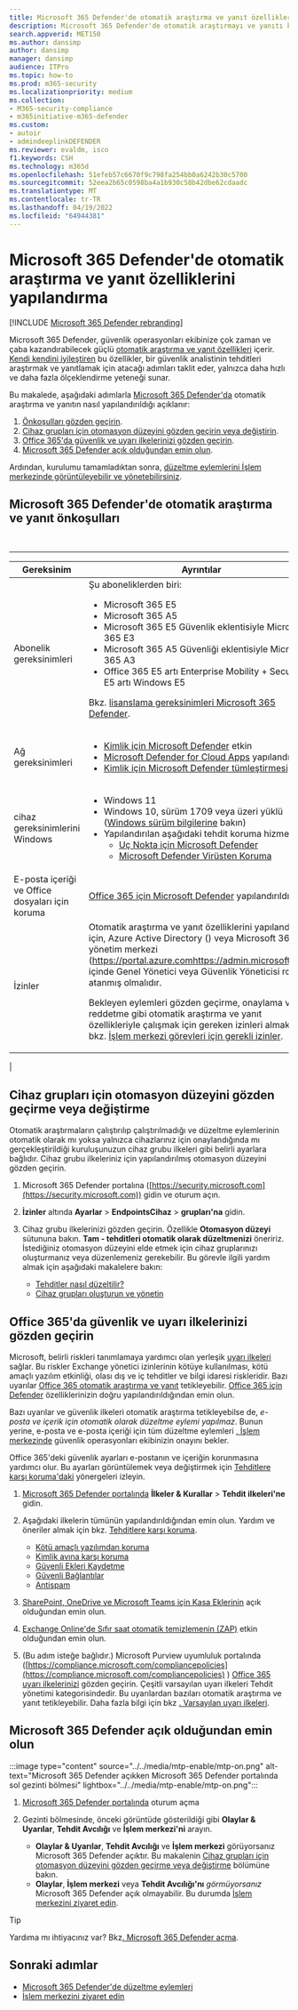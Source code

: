 ```yaml
---
title: Microsoft 365 Defender'de otomatik araştırma ve yanıt özelliklerini yapılandırma
description: Microsoft 365 Defender'de otomatik araştırmayı ve yanıtı kendi kendine düzeltme ile yapılandırma
search.appverid: MET150
ms.author: dansimp
author: dansimp
manager: dansimp
audience: ITPro
ms.topic: how-to
ms.prod: m365-security
ms.localizationpriority: medium
ms.collection:
- M365-security-compliance
- m365initiative-m365-defender
ms.custom:
- autoir
- admindeeplinkDEFENDER
ms.reviewer: evaldm, isco
f1.keywords: CSH
ms.technology: m365d
ms.openlocfilehash: 51efeb57c6670f9c798fa254bb0a6242b30c5700
ms.sourcegitcommit: 52eea2b65c0598ba4a1b930c58b42dbe62cdaadc
ms.translationtype: MT
ms.contentlocale: tr-TR
ms.lasthandoff: 04/19/2022
ms.locfileid: "64944381"
---
```

# <a name="configure-automated-investigation-and-response-capabilities-in-microsoft-365-defender"></a>Microsoft 365 Defender'de otomatik araştırma ve yanıt özelliklerini yapılandırma

[!INCLUDE [Microsoft 365 Defender rebranding](../includes/microsoft-defender.md)]

Microsoft 365 Defender, güvenlik operasyonları ekibinize çok zaman ve çaba kazandırabilecek güçlü [otomatik araştırma ve yanıt özellikleri](m365d-autoir.md) içerir. [Kendi kendini iyileştiren](m365d-autoir.md#how-automated-investigation-and-self-healing-works) bu özellikler, bir güvenlik analistinin tehditleri araştırmak ve yanıtlamak için atacağı adımları taklit eder, yalnızca daha hızlı ve daha fazla ölçeklendirme yeteneği sunar.

Bu makalede, aşağıdaki adımlarla <a href="https://go.microsoft.com/fwlink/p/?linkid=2077139" target="_blank">Microsoft 365 Defender'da</a> otomatik araştırma ve yanıtın nasıl yapılandırıldığı açıklanır:

1. [Önkoşulları gözden geçirin](#prerequisites-for-automated-investigation-and-response-in-microsoft-365-defender).
2. [Cihaz grupları için otomasyon düzeyini gözden geçirin veya değiştirin](#review-or-change-the-automation-level-for-device-groups).
3. [Office 365'da güvenlik ve uyarı ilkelerinizi gözden geçirin](#review-your-security-and-alert-policies-in-office-365).
4. [Microsoft 365 Defender açık olduğundan emin olun](#make-sure-microsoft-365-defender-is-turned-on).

Ardından, kurulumu tamamladıktan sonra, [düzeltme eylemlerini İşlem merkezinde görüntüleyebilir ve yönetebilirsiniz](m365d-autoir-actions.md).

## <a name="prerequisites-for-automated-investigation-and-response-in-microsoft-365-defender"></a>Microsoft 365 Defender'de otomatik araştırma ve yanıt önkoşulları

<br>

****

|Gereksinim|Ayrıntılar|
|---|---|
|Abonelik gereksinimleri|Şu aboneliklerden biri: <ul><li>Microsoft 365 E5</li><li>Microsoft 365 A5</li><li>Microsoft 365 E5 Güvenlik eklentisiyle Microsoft 365 E3</li><li>Microsoft 365 A5 Güvenliği eklentisiyle Microsoft 365 A3</li><li>Office 365 E5 artı Enterprise Mobility + Security E5 artı Windows E5</li></ul> <p> Bkz. [lisanslama gereksinimleri Microsoft 365 Defender](./prerequisites.md#licensing-requirements).|
|Ağ gereksinimleri|<ul><li>[Kimlik için Microsoft Defender](/azure-advanced-threat-protection/what-is-atp) etkin</li><li>[Microsoft Defender for Cloud Apps](/cloud-app-security/what-is-cloud-app-security) yapılandırıldı</li><li>[Kimlik için Microsoft Defender tümleştirmesi](/cloud-app-security/mdi-integration)</li></ul>|
|cihaz gereksinimlerini Windows|<ul><li>Windows 11</li><li>Windows 10, sürüm 1709 veya üzeri yüklü ([Windows sürüm bilgilerine](/windows/release-information/) bakın)</li><li>Yapılandırılan aşağıdaki tehdit koruma hizmetleri:<ul><li>[Uç Nokta için Microsoft Defender](../defender-endpoint/configure-endpoints.md)</li><li>[Microsoft Defender Virüsten Koruma](/windows/security/threat-protection/windows-defender-antivirus/configure-windows-defender-antivirus-features)</li></ul></li></ul>|
|E-posta içeriği ve Office dosyaları için koruma|[Office 365 için Microsoft Defender](/microsoft-365/security/office-365-security/defender-for-office-365#configure-atp-policies) yapılandırıldı|
|İzinler|Otomatik araştırma ve yanıt özelliklerini yapılandırmak için, Azure Active Directory () veya Microsoft 365 yönetim merkezi (<https://portal.azure.com><https://admin.microsoft.com>) içinde Genel Yönetici veya Güvenlik Yöneticisi rolü atanmış olmalıdır. <p> Bekleyen eylemleri gözden geçirme, onaylama veya reddetme gibi otomatik araştırma ve yanıt özellikleriyle çalışmak için gereken izinleri almak için bkz. [İşlem merkezi görevleri için gerekli izinler](m365d-action-center.md#required-permissions-for-action-center-tasks).|
|

## <a name="review-or-change-the-automation-level-for-device-groups"></a>Cihaz grupları için otomasyon düzeyini gözden geçirme veya değiştirme

Otomatik araştırmaların çalıştırılıp çalıştırılmadığı ve düzeltme eylemlerinin otomatik olarak mı yoksa yalnızca cihazlarınız için onaylandığında mı gerçekleştirildiği kuruluşunuzun cihaz grubu ilkeleri gibi belirli ayarlara bağlıdır. Cihaz grubu ilkeleriniz için yapılandırılmış otomasyon düzeyini gözden geçirin.

1. Microsoft 365 Defender portalına ([https://security.microsoft.com](https://security.microsoft.com)) gidin ve oturum açın.

2. **İzinler** altında **Ayarlar** >  **EndpointsCihaz** >  **grupları'na** gidin.

3. Cihaz grubu ilkelerinizi gözden geçirin. Özellikle **Otomasyon düzeyi** sütununa bakın. **Tam - tehditleri otomatik olarak düzeltmenizi** öneririz.  İstediğiniz otomasyon düzeyini elde etmek için cihaz gruplarınızı oluşturmanız veya düzenlemeniz gerekebilir. Bu görevle ilgili yardım almak için aşağıdaki makalelere bakın:
   - [Tehditler nasıl düzeltilir?](/windows/security/threat-protection/microsoft-defender-atp/automated-investigations#how-threats-are-remediated)
   - [Cihaz grupları oluşturun ve yönetin](/windows/security/threat-protection/microsoft-defender-atp/machine-groups)

## <a name="review-your-security-and-alert-policies-in-office-365"></a>Office 365'da güvenlik ve uyarı ilkelerinizi gözden geçirin

Microsoft, belirli riskleri tanımlamaya yardımcı olan yerleşik [uyarı ilkeleri](../../compliance/alert-policies.md) sağlar. Bu riskler Exchange yönetici izinlerinin kötüye kullanılması, kötü amaçlı yazılım etkinliği, olası dış ve iç tehditler ve bilgi idaresi riskleridir. Bazı uyarılar [Office 365 otomatik araştırma ve yanıt](../office-365-security/office-365-air.md) tetikleyebilir. [Office 365 için Defender](../office-365-security/defender-for-office-365.md) özelliklerinizin doğru yapılandırıldığından emin olun.

Bazı uyarılar ve güvenlik ilkeleri otomatik araştırma tetikleyebilse de, *e-posta ve içerik için otomatik olarak düzeltme eylemi yapılmaz*. Bunun yerine, e-posta ve e-posta içeriği için tüm düzeltme eylemleri [, İşlem merkezinde](m365d-action-center.md) güvenlik operasyonları ekibinizin onayını bekler.

Office 365'deki güvenlik ayarları e-postanın ve içeriğin korunmasına yardımcı olur. Bu ayarları görüntülemek veya değiştirmek için [Tehditlere karşı koruma'daki](../office-365-security/protect-against-threats.md) yönergeleri izleyin.

1. <a href="https://go.microsoft.com/fwlink/p/?linkid=2077139" target="_blank">Microsoft 365 Defender portalında</a> **İlkeler & Kurallar** \> **Tehdit ilkeleri'ne** gidin.

2. Aşağıdaki ilkelerin tümünün yapılandırıldığından emin olun. Yardım ve öneriler almak için bkz. [Tehditlere karşı koruma](/microsoft-365/security/office-365-security/protect-against-threats).
   - [Kötü amaçlı yazılımdan koruma](../office-365-security/protect-against-threats.md#part-1---anti-malware-protection-in-eop)
   - [Kimlik avına karşı koruma](../office-365-security/protect-against-threats.md#part-2---anti-phishing-protection-in-eop-and-defender-for-office-365)
   - [Güvenli Ekleri Kaydetme](../office-365-security/protect-against-threats.md#safe-attachments-policies-in-microsoft-defender-for-office-365)
   - [Güvenli Bağlantılar](../office-365-security/protect-against-threats.md#safe-links-policies-in-microsoft-defender-for-office-365)
   - [Antispam](../office-365-security/protect-against-threats.md#part-3---anti-spam-protection-in-eop)

3. [SharePoint, OneDrive ve Microsoft Teams için Kasa Eklerinin](../office-365-security/mdo-for-spo-odb-and-teams.md) açık olduğundan emin olun.

4. [Exchange Online'de Sıfır saat otomatik temizlemenin (ZAP)](../office-365-security/zero-hour-auto-purge.md) etkin olduğundan emin olun.

5. (Bu adım isteğe bağlıdır.) Microsoft Purview uyumluluk portalında ([https://compliance.microsoft.com/compliancepolicies](https://compliance.microsoft.com/compliancepolicies) ) [Office 365 uyarı ilkelerinizi](../../compliance/alert-policies.md) gözden geçirin. Çeşitli varsayılan uyarı ilkeleri Tehdit yönetimi kategorisindedir. Bu uyarılardan bazıları otomatik araştırma ve yanıt tetikleyebilir. Daha fazla bilgi için bkz [. Varsayılan uyarı ilkeleri](../../compliance/alert-policies.md#default-alert-policies).

## <a name="make-sure-microsoft-365-defender-is-turned-on"></a>Microsoft 365 Defender açık olduğundan emin olun

:::image type="content" source="../../media/mtp-enable/mtp-on.png" alt-text="Microsoft 365 Defender açıkken Microsoft 365 Defender portalında sol gezinti bölmesi" lightbox="../../media/mtp-enable/mtp-on.png":::

1. <a href="https://go.microsoft.com/fwlink/p/?linkid=2077139" target="_blank">Microsoft 365 Defender portalında</a> oturum açma

2. Gezinti bölmesinde, önceki görüntüde gösterildiği gibi **Olaylar & Uyarılar**, **Tehdit Avcılığı** ve **İşlem merkezi'ni** arayın.
   - **Olaylar & Uyarılar**, **Tehdit Avcılığı** ve **İşlem merkezi** görüyorsanız Microsoft 365 Defender açıktır. Bu makalenin [Cihaz grupları için otomasyon düzeyini gözden geçirme veya değiştirme](#review-or-change-the-automation-level-for-device-groups) bölümüne bakın.
   - **Olaylar**, **İşlem merkezi** veya **Tehdit Avcılığı'nı** *görmüyorsanız* Microsoft 365 Defender açık olmayabilir. Bu durumda [İşlem merkezini ziyaret edin](m365d-action-center.md).

> [!TIP]
> Yardıma mı ihtiyacınız var? Bkz[. Microsoft 365 Defender açma](m365d-enable.md).

## <a name="next-steps"></a>Sonraki adımlar

- [Microsoft 365 Defender'de düzeltme eylemleri](m365d-remediation-actions.md)
- [İşlem merkezini ziyaret edin](m365d-action-center.md)
